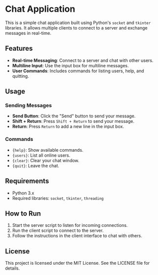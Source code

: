 # Chat Application

This is a simple chat application built using Python's `socket` and `tkinter` libraries. It allows multiple clients to connect to a server and exchange messages in real-time.

## Features

- **Real-time Messaging**: Connect to a server and chat with other users.
- **Multiline Input**: Use the input box for multiline messages.
- **User Commands**: Includes commands for listing users, help, and quitting.

## Usage

### Sending Messages

- **Send Button**: Click the "Send" button to send your message.
- **Shift + Return**: Press `Shift + Return` to send your message.
- **Return**: Press `Return` to add a new line in the input box.

### Commands

- `{help}`: Show available commands.
- `{users}`: List all online users.
- `{clear}`: Clear your chat window.
- `{quit}`: Leave the chat.

## Requirements

- Python 3.x
- Required libraries: `socket`, `tkinter`, `threading`

## How to Run

1. Start the server script to listen for incoming connections.
2. Run the client script to connect to the server.
3. Follow the instructions in the client interface to chat with others.

## License

This project is licensed under the MIT License. See the LICENSE file for details.
